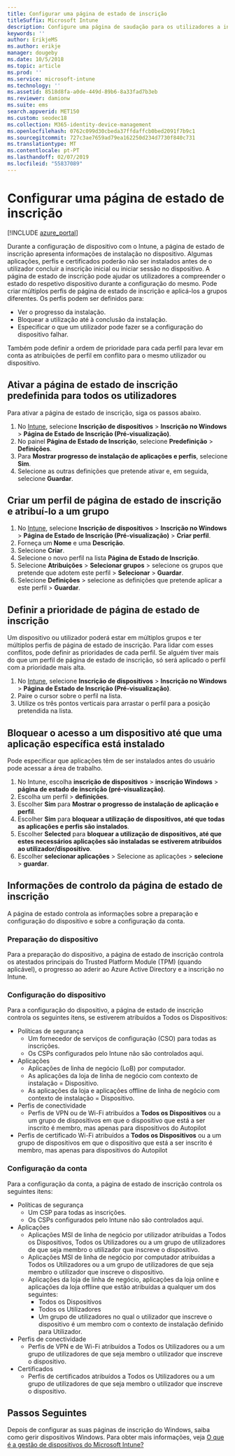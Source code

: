 ```yaml
---
title: Configurar uma página de estado de inscrição
titleSuffix: Microsoft Intune
description: Configure uma página de saudação para os utilizadores a inscrição de dispositivos Windows 10.
keywords: ''
author: ErikjeMS
ms.author: erikje
manager: dougeby
ms.date: 10/5/2018
ms.topic: article
ms.prod: ''
ms.service: microsoft-intune
ms.technology: ''
ms.assetid: 8518d8fa-a0de-449d-89b6-8a33fad7b3eb
ms.reviewer: damionw
ms.suite: ems
search.appverid: MET150
ms.custom: seodec18
ms.collection: M365-identity-device-management
ms.openlocfilehash: 0762c099d30cbeda37ffdaffcb0bed2091f7b9c1
ms.sourcegitcommit: 727c3ae7659ad79ea162250d234d7730f840c731
ms.translationtype: MT
ms.contentlocale: pt-PT
ms.lasthandoff: 02/07/2019
ms.locfileid: "55837089"
---
```

# <a name="set-up-an-enrollment-status-page"></a>Configurar uma página de estado de inscrição
 
[!INCLUDE [azure_portal](./includes/azure_portal.md)]
 
Durante a configuração de dispositivo com o Intune, a página de estado de inscrição apresenta informações de instalação no dispositivo. Algumas aplicações, perfis e certificados poderão não ser instalados antes de o utilizador concluir a inscrição inicial ou iniciar sessão no dispositivo. A página de estado de inscrição pode ajudar os utilizadores a compreender o estado do respetivo dispositivo durante a configuração do mesmo. Pode criar múltiplos perfis de página de estado de inscrição e aplicá-los a grupos diferentes. Os perfis podem ser definidos para:
- Ver o progresso da instalação.
- Bloquear a utilização até à conclusão da instalação.
- Especificar o que um utilizador pode fazer se a configuração do dispositivo falhar.

Também pode definir a ordem de prioridade para cada perfil para levar em conta as atribuições de perfil em conflito para o mesmo utilizador ou dispositivo.

 
## <a name="turn-on-default-enrollment-status-page-for-all-users"></a>Ativar a página de estado de inscrição predefinida para todos os utilizadores

Para ativar a página de estado de inscrição, siga os passos abaixo.
 
1. No [Intune](https://aka.ms/intuneportal), selecione **Inscrição de dispositivos** > **Inscrição no Windows** > **Página de Estado de Inscrição (Pré-visualização)**.
2. No painel **Página de Estado de Inscrição**, selecione **Predefinição** > **Definições**.
3. Para **Mostrar progresso de instalação de aplicações e perfis**, selecione **Sim**.
4. Selecione as outras definições que pretende ativar e, em seguida, selecione **Guardar**.

## <a name="create-enrollment-status-page-profile-and-assign-to-a-group"></a>Criar um perfil de página de estado de inscrição e atribuí-lo a um grupo

1. No [Intune](https://aka.ms/intuneportal), selecione **Inscrição de dispositivos** > **Inscrição no Windows** > **Página de Estado de Inscrição (Pré-visualização)** > **Criar perfil**.
2. Forneça um **Nome** e uma **Descrição**.
3. Selecione **Criar**.
4. Selecione o novo perfil na lista **Página de Estado de Inscrição**.
5. Selecione **Atribuições** > **Selecionar grupos** > selecione os grupos que pretende que adotem este perfil > **Selecionar** > **Guardar**.
6. Selecione **Definições** > selecione as definições que pretende aplicar a este perfil > **Guardar**.

## <a name="set-the-enrollment-status-page-priority"></a>Definir a prioridade de página de estado de inscrição

Um dispositivo ou utilizador poderá estar em múltiplos grupos e ter múltiplos perfis de página de estado de inscrição. Para lidar com esses conflitos, pode definir as prioridades de cada perfil. Se alguém tiver mais do que um perfil de página de estado de inscrição, só será aplicado o perfil com a prioridade mais alta.

1. No [Intune](https://aka.ms/intuneportal), selecione **Inscrição de dispositivos** > **Inscrição no Windows** > **Página de Estado de Inscrição (Pré-visualização)**.
2. Paire o cursor sobre o perfil na lista.
3. Utilize os três pontos verticais para arrastar o perfil para a posição pretendida na lista.

## <a name="block-access-to-a-device-until-a-specific-application-is-installed"></a>Bloquear o acesso a um dispositivo até que uma aplicação específica está instalado

Pode especificar que aplicações têm de ser instalados antes do usuário pode acessar a área de trabalho.

1. No Intune, escolha **inscrição de dispositivos** > **inscrição Windows** > **página de estado de inscrição (pré-visualização)**.
2. Escolha um perfil > **definições**.
3. Escolher **Sim** para **Mostrar o progresso de instalação de aplicação e perfil**.
4. Escolher **Sim** para **bloquear a utilização de dispositivos, até que todas as aplicações e perfis são instalados**.
5. Escolher **Selected** para **bloquear a utilização de dispositivos, até que estes necessários aplicações são instaladas se estiverem atribuídos ao utilizador/dispositivo**.
 6. Escolher **selecionar aplicações** > Selecione as aplicações > **selecione** > **guardar**.

## <a name="enrollment-status-page-tracking-information"></a>Informações de controlo da página de estado de inscrição

A página de estado controla as informações sobre a preparação e configuração do dispositivo e sobre a configuração da conta.

### <a name="device-preparation"></a>Preparação do dispositivo

Para a preparação do dispositivo, a página de estado de inscrição controla os atestados principais do Trusted Platform Module (TPM) (quando aplicável), o progresso ao aderir ao Azure Active Directory e a inscrição no Intune.

### <a name="device-setup"></a>Configuração do dispositivo

Para a configuração do dispositivo, a página de estado de inscrição controla os seguintes itens, se estiverem atribuídos a Todos os Dispositivos:
- Políticas de segurança
    - Um fornecedor de serviços de configuração (CSO) para todas as inscrições.
    - Os CSPs configurados pelo Intune não são controlados aqui.
- Aplicações
    - Aplicações de linha de negócio (LoB) por computador.
    - As aplicações da loja de linha de negócio com contexto de instalação = Dispositivo.
    - As aplicações da loja e aplicações offline de linha de negócio com contexto de instalação = Dispositivo.
- Perfis de conectividade
    - Perfis de VPN ou de Wi-Fi atribuídos a **Todos os Dispositivos** ou a um grupo de dispositivos em que o dispositivo que está a ser inscrito é membro, mas apenas para dispositivos do Autopilot
- Perfis de certificado Wi-Fi atribuídos a **Todos os Dispositivos** ou a um grupo de dispositivos em que o dispositivo que está a ser inscrito é membro, mas apenas para dispositivos do Autopilot

### <a name="account-setup"></a>Configuração da conta
Para a configuração da conta, a página de estado de inscrição controla os seguintes itens:
- Políticas de segurança
    - Um CSP para todas as inscrições.
    - Os CSPs configurados pelo Intune não são controlados aqui.
- Aplicações
    - Aplicações MSI de linha de negócio por utilizador atribuídas a Todos os Dispositivos, Todos os Utilizadores ou a um grupo de utilizadores de que seja membro o utilizador que inscreve o dispositivo.
    - Aplicações MSI de linha de negócio por computador atribuídas a Todos os Utilizadores ou a um grupo de utilizadores de que seja membro o utilizador que inscreve o dispositivo.
    - Aplicações da loja de linha de negócio, aplicações da loja online e aplicações da loja offline que estão atribuídas a qualquer um dos seguintes:
        - Todos os Dispositivos
        - Todos os Utilizadores
        - Um grupo de utilizadores no qual o utilizador que inscreve o dispositivo é um membro com o contexto de instalação definido para Utilizador.
- Perfis de conectividade
    - Perfis de VPN e de Wi-Fi atribuídos a Todos os Utilizadores ou a um grupo de utilizadores de que seja membro o utilizador que inscreve o dispositivo.
- Certificados
    - Perfis de certificados atribuídos a Todos os Utilizadores ou a um grupo de utilizadores de que seja membro o utilizador que inscreve o dispositivo.

## <a name="next-steps"></a>Passos Seguintes
Depois de configurar as suas páginas de inscrição do Windows, saiba como gerir dispositivos Windows. Para obter mais informações, veja [O que é a gestão de dispositivos do Microsoft Intune?](https://docs.microsoft.com/intune/device-management)
